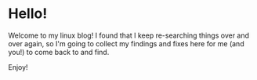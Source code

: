 # Hello!

Welcome to my linux blog! I found that I keep re-searching things over and over again, 
so I'm going to collect my findings and fixes here for me (and you!) to come back to and find.

Enjoy!
